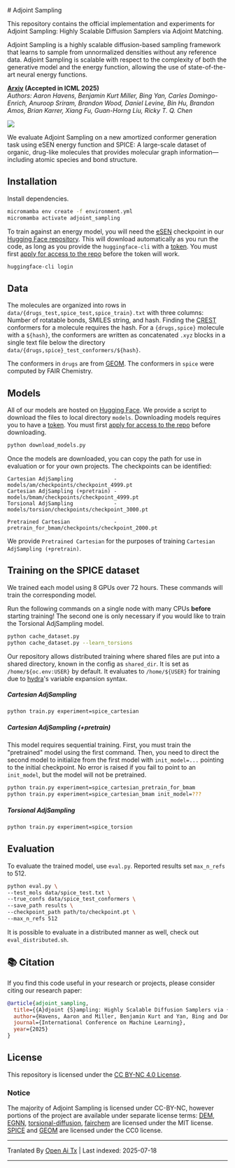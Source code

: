 <translate-content># Adjoint Sampling

This repository contains the official implementation and experiments for Adjoint Sampling: Highly Scalable Diffusion
Samplers via Adjoint Matching.

Adjoint Sampling is a highly scalable diffusion-based sampling framework that learns to sample from unnormalized densities without any reference data. Adjoint Sampling is scalable with respect to the complexity of both the generative model and the energy function, allowing the use of state-of-the-art neural energy functions.

**[Arxiv](https://arxiv.org/abs/2504.11713) (Accepted in ICML 2025)**  
*Authors: _Aaron Havens, Benjamin Kurt Miller, Bing Yan, Carles Domingo-Enrich, Anuroop Sriram, Brandon Wood, Daniel Levine, Bin Hu, Brandon Amos, Brian Karrer, Xiang Fu, Guan-Horng Liu, Ricky T. Q. Chen_*

![](https://raw.githubusercontent.com/facebookresearch/adjoint_sampling/main/./assets/molecule_progression.png)

We evaluate Adjoint Sampling on a new amortized conformer generation task using eSEN energy function and SPICE: A large-scale dataset of organic, drug-like molecules that provides molecular graph information—including atomic species and bond structure.

## Installation

Install dependencies.
```bash
micromamba env create -f environment.yml
micromamba activate adjoint_sampling
```
To train against an energy model, you will need the [eSEN](https://arxiv.org/abs/2502.12147) checkpoint in our [Hugging Face repository](https://huggingface.co/facebook/adjoint_sampling). This will download automatically as you run the code, as long as you provide the `huggingface-cli` with a [token](https://huggingface.co/settings/tokens). You must first [apply for access to the repo](https://huggingface.co/facebook/adjoint_sampling) before the token will work.

```bash
huggingface-cli login
```
## Data

The molecules are organized into rows in `data/{drugs_test,spice_test,spice_train}.txt` with three columns: Number of rotatable bonds, SMILES string, and hash. Finding the [CREST](https://github.com/crest-lab/crest) conformers for a molecule requires the hash. For a `{drugs,spice}` molecule with a `${hash}`, the conformers are written as concatenated `.xyz` blocks in a single text file below the directory `data/{drugs,spice}_test_conformers/${hash}`.

The conformers in `drugs` are from [GEOM](https://github.com/learningmatter-mit/geom). The conformers in `spice` were computed by FAIR Chemistry.

## Models

All of our models are hosted on [Hugging Face](https://huggingface.co/facebook/adjoint_sampling). We provide a script to download the files to local directory `models`. Downloading models requires you to have a [token](https://huggingface.co/settings/tokens). You must first [apply for access to the repo](https://huggingface.co/facebook/adjoint_sampling) before downloading.


```bash
python download_models.py
```
Once the models are downloaded, you can copy the path for use in evaluation or for your own projects. The checkpoints can be identified:

```
Cartesian AdjSampling             -   models/am/checkpoints/checkpoint_4999.pt
Cartesian AdjSampling (+pretrain) -   models/bmam/checkpoints/checkpoint_4999.pt
Torsional AdjSampling             -   models/torsion/checkpoints/checkpoint_3000.pt

Pretrained Cartesian              -   pretrain_for_bmam/checkpoints/checkpoint_2000.pt
```
We provide `Pretrained Cartesian` for the purposes of training `Cartesian AdjSampling (+pretrain)`.


## Training on the SPICE dataset

We trained each model using 8 GPUs over 72 hours. These commands will train the corresponding model.

Run the following commands on a single node with many CPUs **before** starting training! The second one is only necessary if you would like to train the Torsional AdjSampling model.
```bash
python cache_dataset.py
python cache_dataset.py --learn_torsions
```
Our repository allows distributed training where shared files are put into a shared directory, known in the config as `shared_dir`. It is set as `/home/${oc.env:USER}` by default. It evaluates to `/home/${USER}` for training due to [hydra](https://hydra.cc/docs/intro/)'s variable expansion syntax.

##### Cartesian AdjSampling

```bash
python train.py experiment=spice_cartesian
```
##### Cartesian AdjSampling (+pretrain)

This model requires sequential training. First, you must train the "pretrained" model using the first command. Then, you need to direct the second model to initialize from the first model with `init_model=...` pointing to the initial checkpoint. No error is raised if you fail to point to an `init_model`, but the model will not be pretrained.


```bash
python train.py experiment=spice_cartesian_pretrain_for_bmam
python train.py experiment=spice_cartesian_bmam init_model=???
```
##### Torsional AdjSampling

```bash
python train.py experiment=spice_torsion
```
## Evaluation
To evaluate the trained model, use `eval.py`. Reported results set `max_n_refs` to 512.



```bash
python eval.py \
--test_mols data/spice_test.txt \
--true_confs data/spice_test_conformers \
--save_path results \
--checkpoint_path path/to/checkpoint.pt \
--max_n_refs 512
```
It is possible to evaluate in a distributed manner as well, check out `eval_distributed.sh`.


## 📚 Citation

If you find this code useful in your research or projects, please consider citing our research paper:


```bibtex
@article{adjoint_sampling,
  title={{A}djoint {S}ampling: Highly Scalable Diffusion Samplers via {A}djoint {M}atching},
  author={Havens, Aaron and Miller, Benjamin Kurt and Yan, Bing and Domingo-Enrich, Carles and Sriram, Anuroop and Wood, Brandon and Levine, Daniel and Hu, Bin and Amos, Brandon and Karrer, Brian and Fu, Xiang and Liu, Guan-Horng and Chen, Ricky T. Q.},
  journal={International Conference on Machine Learning},
  year={2025}
}
```
## License
This repository is licensed under the
[CC BY-NC 4.0 License](https://creativecommons.org/licenses/by-nc/4.0/).

### Notice
The majority of Adjoint Sampling is licensed under CC-BY-NC, however portions of the project are available under separate license terms: [DEM](https://github.com/jarridrb/DEM), [EGNN](https://github.com/vgsatorras/egnn), [torsional-diffusion](https://github.com/gcorso/torsional-diffusion), [fairchem](https://github.com/FAIR-Chem/fairchem) are licensed under the MIT license. [SPICE](https://github.com/openmm/spice-dataset) and [GEOM](https://github.com/learningmatter-mit/geom) are licensed under the CC0 license.



---

Tranlated By [Open Ai Tx](https://github.com/OpenAiTx/OpenAiTx) | Last indexed: 2025-07-18

---